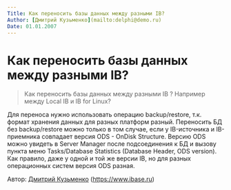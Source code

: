 ```yaml
---
Title: Как переносить базы данных между разными IB?
Author: [Дмитрий Кузьменко](mailto:delphi@demo.ru)
Date: 01.01.2007
---
```



Как переносить базы данных между разными IB?
============================================

>Как переносить базы данных между разными IB ?
>Например между Local IB и IB for Linux?

Для переноса нужно использовать операцию backup/restore, т.к. формат
хранения данных для разных платформ разный. Переносить БД без
backup/restore можно только в том случае, если у IB-источника и
IB-приемника совпадает версия ODS - OnDisk Structure. Версию ODS можно
увидеть в Server Manager после подсоединения к БД и вызову пункта меню
Tasks/Database Statistics (Database Header, ODS version). Как правило,
даже у одной и той же версии IB, но для разных операционных систем
версия ODS разная.

Автор: [Дмитрий Кузьменко](mailto:delphi@demo.ru)
(<https://www.ibase.ru>)
